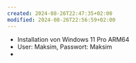 ```yaml
---
created: 2024-08-26T22:47:35+02:00
modified: 2024-08-26T22:56:59+02:00
---
```


- Installation von Windows 11 Pro ARM64
- User: Maksim, Passwort: Maksim
- 